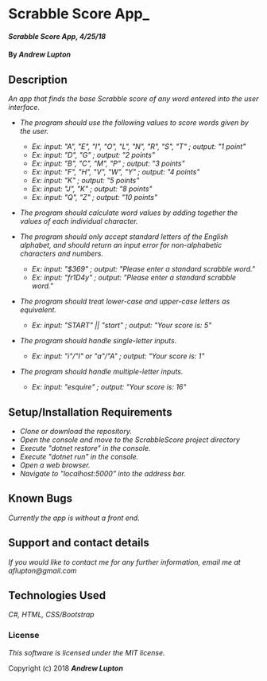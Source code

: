 # Scrabble Score App_

#### _Scrabble Score App, 4/25/18_

#### By _**Andrew Lupton**_

## Description

_An app that finds the base Scrabble score of any word entered into the user interface._

* _The program should use the following values to score words given by the user._
  * _Ex: input: "A", "E", "I", "O", "L", "N", "R", "S", "T" ; output: "1 point"_
  * _Ex: input: "D", "G" ; output: "2 points"_
  * _Ex: input: "B", "C", "M", "P" ; output: "3 points"_
  * _Ex: input: "F", "H", "V", "W", "Y" ; output: "4 points"_
  * _Ex: input: "K" ; output: "5 points"_
  * _Ex: input: "J", "K" ; output: "8 points"_
  * _Ex: input: "Q", "Z" ; output: "10 points"_

* _The program should calculate word values by adding together the values of each individual character._

* _The program should only accept standard letters of the English alphabet, and should return an input error for non-alphabetic characters and numbers._
  * _Ex: input: "$369" ; output: "Please enter a standard scrabble word."_
  * _Ex: input: "fr1D4y" ; output: "Please enter a standard scrabble word."_

* _The program should treat lower-case and upper-case letters as equivalent._
  * _Ex: input: "START" || "start" ; output: "Your score is: 5"_

* _The program should handle single-letter inputs._
  * _Ex: input: "i"/"I" or "a"/"A" ; output: "Your score is: 1"_

* _The program should handle multiple-letter inputs._
  * _Ex: input: "esquire" ; output: "Your score is: 16"_



## Setup/Installation Requirements

* _Clone or download the repository._
* _Open the console and move to the ScrabbleScore project directory_
* _Execute "dotnet restore" in the console._
* _Execute "dotnet run" in the console._
* _Open a web browser._
* _Navigate to "localhost:5000" into the address bar._

## Known Bugs

_Currently the app is without a front end._

## Support and contact details

_If you would like to contact me for any further information, email me at aflupton@gmail.com_

## Technologies Used

_C#, HTML, CSS/Bootstrap_

### License

*This software is licensed under the MIT license.*

Copyright (c) 2018 **_Andrew Lupton_**

